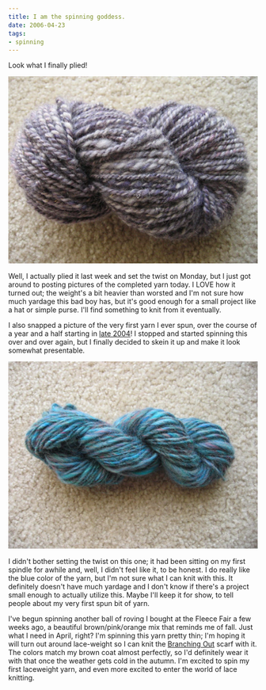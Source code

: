 ```yaml
---
title: I am the spinning goddess.
date: 2006-04-23
tags:
- spinning
---
```

Look what I finally plied!

![A skein of finished hand-spun yarn.](./images/purple-yarn.jpg "Finished purple yarn!")

Well, I actually plied it last week and set the twist on Monday, but I just got around to posting pictures of the completed yarn today. I LOVE how it turned out; the weight's a bit heavier than worsted and I'm not sure how much yardage this bad boy has, but it's good enough for a small project like a hat or simple purse. I'll find something to knit from it eventually.

I also snapped a picture of the very first yarn I ever spun, over the course of a year and a half starting in [late 2004](/posts/spinning-hell)! I stopped and started spinning this over and over again, but I finally decided to skein it up and make it look somewhat presentable.

![A skein of blue hand-spun yarn.](./images/blueyarn-complete.jpg "Completed blue handspun.")

I didn't bother setting the twist on this one; it had been sitting on my first spindle for awhile and, well, I didn't feel like it, to be honest. I do really like the blue color of the yarn, but I'm not sure what I can knit with this. It definitely doesn't have much yardage and I don't know if there's a project small enough to actually utilize this. Maybe I'll keep it for show, to tell people about my very first spun bit of yarn.

I've begun spinning another ball of roving I bought at the Fleece Fair a few weeks ago, a beautiful brown/pink/orange mix that reminds me of fall. Just what I need in April, right? I'm spinning this yarn pretty thin; I'm hoping it will turn out around lace-weight so I can knit the [Branching Out](http://knitty.com/ISSUEspring05/PATTbranchingout.html) scarf with it. The colors match my brown coat almost perfectly, so I'd definitely wear it with that once the weather gets cold in the autumn. I'm excited to spin my first laceweight yarn, and even more excited to enter the world of lace knitting.



